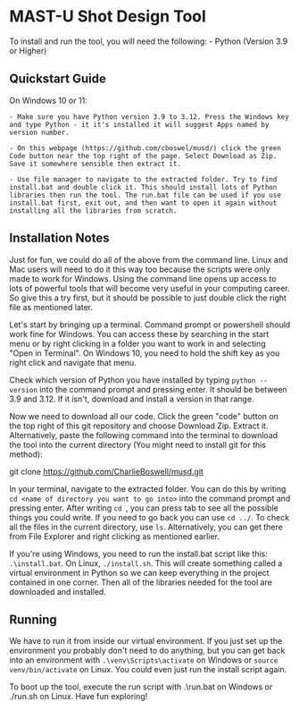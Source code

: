 MAST-U Shot Design Tool
=======================

To install and run the tool, you will need the following:
    - Python (Version 3.9 or Higher)


Quickstart Guide
----------------

On Windows 10 or 11:

    - Make sure you have Python version 3.9 to 3.12. Press the Windows key and type Python - it it's installed it will suggest Apps named by version number.

    - On this webpage (https://github.com/cboswel/musd/) click the green Code button near the top right of the page. Select Download as Zip. Save it somewhere sensible then extract it.

    - Use file manager to navigate to the extracted folder. Try to find install.bat and double click it. This should install lots of Python libraries then run the tool. The run.bat file can be used if you use install.bat first, exit out, and then want to open it again without installing all the libraries from scratch.


Installation Notes
------------------

Just for fun, we could do all of the above from the command line. Linux and Mac users will need to do it this way too because the scripts were only made to work for Windows. Using the command line opens up access to lots of powerful tools that will become very useful in your computing career. So give this a try first, but it should be possible to just double click the right file as mentioned later.

Let's start by bringing up a terminal. Command prompt or powershell should work fine for Windows. You can access these by searching in the start menu or by right clicking in a folder you want to work in and selecting "Open in Terminal". On Windows 10, you need to hold the shift key as you right click and navigate that menu.

Check which version of Python you have installed by typing `python --version` into the command prompt and pressing enter. It should be between 3.9 and 3.12. If it isn't, download and install a version in that range.

Now we need to download all our code. Click the green "code" button on the top right of this git repository and choose Download Zip. Extract it. Alternatively, paste the following command into the terminal to download the tool into the current directory (You might need to install git for this method):

git clone https://github.com/CharlieBoswell/musd.git

In your terminal, navigate to the extracted folder. You can do this by writing `cd <name of directory you want to go into>` into the command prompt and pressing enter. After writing `cd `, you can press tab to see all the possible things you could write. If you need to go back you can use `cd ../`. To check all the files in the current directory, use `ls`. Alternatively, you can get there from File Explorer and right clicking as mentioned earlier.

If you're using Windows, you need to run the install.bat script like this: `.\install.bat`. On Linux, `./install.sh`. This will create something called a virtual environment in Python so we can keep everything in the project contained in one corner. Then all of the libraries needed for the tool are downloaded and installed.

Running
-------

We have to run it from inside our virtual environment. If you just set up the environment you probably don't need to do anything, but you can get back into an environment with `.\venv\Scripts\activate` on Windows or `source venv/bin/activate` on Linux. You could even just run the install script again.

To boot up the tool, execute the run script with .\run.bat on Windows or ./run.sh on Linux. Have fun exploring!
